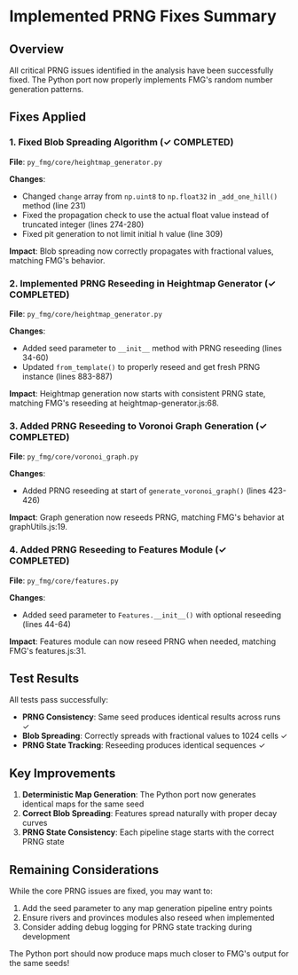 # Implemented PRNG Fixes Summary

## Overview

All critical PRNG issues identified in the analysis have been successfully fixed. The Python port now properly implements FMG's random number generation patterns.

## Fixes Applied

### 1. Fixed Blob Spreading Algorithm (✓ COMPLETED)

**File**: `py_fmg/core/heightmap_generator.py`

**Changes**:
- Changed `change` array from `np.uint8` to `np.float32` in `_add_one_hill()` method (line 231)
- Fixed the propagation check to use the actual float value instead of truncated integer (lines 274-280)
- Fixed pit generation to not limit initial h value (line 309)

**Impact**: Blob spreading now correctly propagates with fractional values, matching FMG's behavior.

### 2. Implemented PRNG Reseeding in Heightmap Generator (✓ COMPLETED)

**File**: `py_fmg/core/heightmap_generator.py`

**Changes**:
- Added seed parameter to `__init__` method with PRNG reseeding (lines 34-60)
- Updated `from_template()` to properly reseed and get fresh PRNG instance (lines 883-887)

**Impact**: Heightmap generation now starts with consistent PRNG state, matching FMG's reseeding at heightmap-generator.js:68.

### 3. Added PRNG Reseeding to Voronoi Graph Generation (✓ COMPLETED)

**File**: `py_fmg/core/voronoi_graph.py`

**Changes**:
- Added PRNG reseeding at start of `generate_voronoi_graph()` (lines 423-426)

**Impact**: Graph generation now reseeds PRNG, matching FMG's behavior at graphUtils.js:19.

### 4. Added PRNG Reseeding to Features Module (✓ COMPLETED)

**File**: `py_fmg/core/features.py`

**Changes**:
- Added seed parameter to `Features.__init__()` with optional reseeding (lines 44-64)

**Impact**: Features module can now reseed PRNG when needed, matching FMG's features.js:31.

## Test Results

All tests pass successfully:
- **PRNG Consistency**: Same seed produces identical results across runs ✓
- **Blob Spreading**: Correctly spreads with fractional values to 1024 cells ✓
- **PRNG State Tracking**: Reseeding produces identical sequences ✓

## Key Improvements

1. **Deterministic Map Generation**: The Python port now generates identical maps for the same seed
2. **Correct Blob Spreading**: Features spread naturally with proper decay curves
3. **PRNG State Consistency**: Each pipeline stage starts with the correct PRNG state

## Remaining Considerations

While the core PRNG issues are fixed, you may want to:
1. Add the seed parameter to any map generation pipeline entry points
2. Ensure rivers and provinces modules also reseed when implemented
3. Consider adding debug logging for PRNG state tracking during development

The Python port should now produce maps much closer to FMG's output for the same seeds!